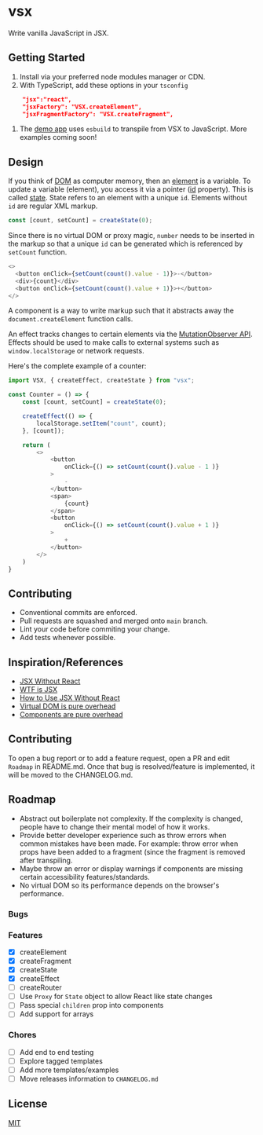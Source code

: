 # vsx

Write vanilla JavaScript in JSX.

## Getting Started

1. Install via your preferred node modules manager or CDN.
1. With TypeScript, add these options in your `tsconfig`

```json
    "jsx":"react",
    "jsxFactory": "VSX.createElement",
    "jsxFragmentFactory": "VSX.createFragment",
```
1. The [demo app](https://github.com/ayushmanchhabra/vsx/tree/main/test/demo) uses `esbuild` to transpile from VSX to JavaScript. More examples coming soon!

## Design

If you think of [DOM](https://developer.mozilla.org/en-US/docs/Web/API/Document_Object_Model) as computer memory, then an [element](https://developer.mozilla.org/en-US/docs/Web/API/element) is a variable. To update a variable (element), you access it via a pointer ([id](https://developer.mozilla.org/en-US/docs/Web/API/Element/id) property). This is called [state](https://legacy.reactjs.org/docs/react-component.html#state). State refers to an element with a unique `id`. Elements without `id` are regular XML markup.

```javascript
const [count, setCount] = createState(0);
```

Since there is no virtual DOM or proxy magic, `number` needs to be inserted in the markup so that a unique `id` can be generated which is referenced by `setCount` function.

```javascript
<>
  <button onClick={setCount(count().value - 1)}>-</button>
  <div>{count}</div>
  <button onClick={setCount(count().value + 1)}>+</button>
</>
```

A component is a way to write markup such that it abstracts away the `document.createElement` function calls.

An effect tracks changes to certain elements via the [MutationObserver API](https://developer.mozilla.org/en-US/docs/Web/API/MutationObserver). Effects should be used to make calls to external systems such as `window.localStorage` or network requests.

Here's the complete example of a counter:

```javascript
import VSX, { createEffect, createState } from "vsx";

const Counter = () => {
    const [count, setCount] = createState(0);

    createEffect(() => {
        localStorage.setItem("count", count);
    }, [count]);

    return (
        <>
            <button
                onClick={() => setCount(count().value - 1 )}
            >
                -
            </button>
            <span>
                {count}
            </span>
            <button
                onClick={() => setCount(count().value + 1 )}
            >
                +
            </button>
        </>
    )
}

```

## Contributing
- Conventional commits are enforced.
- Pull requests are squashed and merged onto `main` branch.
- Lint your code before commiting your change.
- Add tests whenever possible.

## Inspiration/References

- [JSX Without React](https://blog.stchur.com/jsx-without-react/)
- [WTF is JSX](https://web.archive.org/web/20170918095722/https://jasonformat.com/wtf-is-jsx/)
- [How to Use JSX Without React](https://betterprogramming.pub/how-to-use-jsx-without-react-21d23346e5dc)
- [Virtual DOM is pure overhead](https://svelte.dev/blog/virtual-dom-is-pure-overhead)
- [Components are pure overhead](https://dev.to/this-is-learning/components-are-pure-overhead-hpm)

## Contributing

To open a bug report or to add a feature request, open a PR and edit `Roadmap` in README.md. Once that bug is resolved/feature is implemented, it will be moved to the CHANGELOG.md.

## Roadmap

- Abstract out boilerplate not complexity. If the complexity is changed, people have to change their mental model of how it works.
- Provide better developer experience such as throw errors when common mistakes have been made. For example: throw error when props have been added to a fragment (since the fragment is removed after transpiling.
- Maybe throw an error or display warnings if components are missing certain accessibility features/standards.
- No virtual DOM so its performance depends on the browser's performance.

### Bugs

### Features

- [x] createElement
- [x] createFragment
- [x] createState
- [x] createEffect
- [ ] createRouter
- [ ] Use `Proxy` for `State` object to allow React like state changes
- [ ] Pass special `children` prop into components
- [ ] Add support for arrays

### Chores

- [ ] Add end to end testing
- [ ] Explore tagged templates
- [ ] Add more templates/examples
- [ ] Move releases information to `CHANGELOG.md`

## License

[MIT](https://github.com/ayushmxn/vsx/blob/main/.github/LICENSE)

